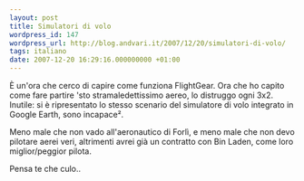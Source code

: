 ```yaml
---
layout: post
title: Simulatori di volo
wordpress_id: 147
wordpress_url: http://blog.andvari.it/2007/12/20/simulatori-di-volo/
tags: italiano
date: 2007-12-20 16:29:16.000000000 +01:00
---
```

È un'ora che cerco di capire come funziona FlightGear. Ora che ho capito come fare partire 'sto stramaledettissimo aereo, lo distruggo ogni 3x2. Inutile: si è ripresentato lo stesso scenario del simulatore di volo integrato in Google Earth, sono incapace².

Meno male che non vado all'aeronautico di Forlì, e meno male che non devo pilotare aerei veri, altrimenti avrei già un contratto con Bin Laden, come loro miglior/peggior pilota.

Pensa te che culo..
